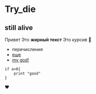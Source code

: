 # Try_die
## still alive
Привет Это **жирный текст**
Это *курсив* :exploding_head:
- перечисления
- [еще](/test.md)
- [my god!](/first_project/very-important-files/god.md)

```
if a>0{
    print "good"
}
```
:heart: